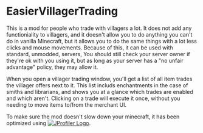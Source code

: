 # EasierVillagerTrading

This is a mod for people who trade with villagers a lot. It does not add any functioniality to villagers, and it doesn't allow you to do anything you can't do in vanilla Minecraft, but it allows you to do the same things with a lot less clicks and mouse movements. Because of this, it can be used with standard, unmodded, servers, You should still check your server owner if they're ok with you using it, but as long as your server has a  "no unfair advantage" policy, they may allow it.

When you open a villager trading window, you'll get a list of all item trades the villager offers next to it. This list includs enchantments in the case of smiths and librarians, and shows you at a glance which trades are enabled and which aren't. Clicking on a trade will execute it once, without you needing to move items to/from the merchant UI.

To make sure the mod doesn't slow down your minecraft, 
it has been optimized using
 [![JProfiler Logo](https://www.ej-technologies.com/images/product_banners/jprofiler_small.png "Logo")](https://www.ej-technologies.com/products/jprofiler/overview.html).
